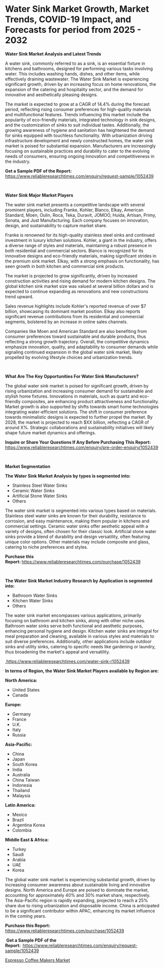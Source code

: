 <p><h1>Water Sink Market Growth, Market Trends, COVID-19 Impact, and Forecasts for period from 2025 - 2032</h1></p><p><strong>Water Sink Market Analysis and Latest Trends</strong></p>
<p><p>A water sink, commonly referred to as a sink, is an essential fixture in kitchens and bathrooms, designed for performing various tasks involving water. This includes washing hands, dishes, and other items, while effectively draining wastewater. The Water Sink Market is experiencing significant growth, driven by an increasing focus on home renovations, the expansion of the catering and hospitality sector, and the demand for innovative and aesthetically pleasing designs.</p><p>The market is expected to grow at a CAGR of 14.4% during the forecast period, reflecting rising consumer preferences for high-quality materials and multifunctional features. Trends influencing this market include the popularity of eco-friendly materials, integrated technology in sink designs, and the customization of sinks to suit individual tastes. Additionally, the growing awareness of hygiene and sanitation has heightened the demand for sinks equipped with touchless functionality. With urbanization driving infrastructure development and newly constructed homes, the water sink market is poised for substantial expansion. Manufacturers are increasingly focusing on sustainable practices and durability to cater to the evolving needs of consumers, ensuring ongoing innovation and competitiveness in the industry.</p></p>
<p><strong>Get a Sample PDF of the Report:&nbsp;</strong> <a href="https://www.reliableresearchtimes.com/enquiry/request-sample/1052439?utm_campaign=2006&utm_medium=2&utm_source=Github&utm_content=ia&utm_term=07022025&utm_id=water-sink">https://www.reliableresearchtimes.com/enquiry/request-sample/1052439</a></p>
<p>&nbsp;</p>
<p><strong>Water Sink Major Market Players</strong></p>
<p><p>The water sink market presents a competitive landscape with several prominent players, including Franke, Kohler, Blanco, Elkay, American Standard, Moen, Oulin, Roca, Teka, Duravit, JOMOO, Huida, Artisan, Primy, Sonata, and Just Manufacturing. Each company focuses on innovation, design, and sustainability to capture market share.</p><p>Franke is renowned for its high-quality stainless steel sinks and continued investment in luxury kitchen solutions. Kohler, a giant in the industry, offers a diverse range of styles and materials, maintaining a robust presence in both residential and commercial sectors. Blanco is recognized for its innovative designs and eco-friendly materials, making significant strides in the premium sink market. Elkay, with a strong emphasis on functionality, has seen growth in both kitchen and commercial sink products.</p><p>The market is projected to grow significantly, driven by increased construction activities and rising demand for modern kitchen designs. The global kitchen sink market size was valued at several billion dollars and is expected to continue expanding as renovations and new constructions trend upward.</p><p>Sales revenue highlights include Kohler's reported revenue of over $7 billion, showcasing its dominant market position. Elkay also reports significant revenue contributions from its residential and commercial segments, bolstered by an increase in online sales channels.</p><p>Companies like Moen and American Standard are also benefiting from consumer preferences toward sustainable and durable products, thus reflecting a strong growth trajectory. Overall, the competitive dynamics emphasize innovation, quality, and adaptability to consumer demands while signaling continued expansion in the global water sink market, likely propelled by evolving lifestyle choices and urbanization trends.</p></p>
<p>&nbsp;</p>
<p><strong>What Are The Key Opportunities For Water Sink Manufacturers?</strong></p>
<p><p>The global water sink market is poised for significant growth, driven by rising urbanization and increasing consumer demand for sustainable and stylish home fixtures. Innovations in materials, such as quartz and eco-friendly composites, are enhancing product attractiveness and functionality. Market growth is also supported by shifts towards smart home technologies integrating water-efficient solutions. The shift in consumer preference towards minimalistic designs is expected to further propel the market. By 2028, the market is projected to reach $XX billion, reflecting a CAGR of around X%. Strategic collaborations and sustainability initiatives will likely shape future market dynamics and offerings.</p></p>
<p><strong>Inquire or Share Your Questions If Any Before Purchasing This Report:</strong> <a href="https://www.reliableresearchtimes.com/enquiry/pre-order-enquiry/1052439?utm_campaign=2006&utm_medium=2&utm_source=Github&utm_content=ia&utm_term=07022025&utm_id=water-sink">https://www.reliableresearchtimes.com/enquiry/pre-order-enquiry/1052439</a></p>
<p>&nbsp;</p>
<p><strong>Market Segmentation</strong></p>
<p><strong>The Water Sink Market Analysis by types is segmented into:</strong></p>
<p><ul><li>Stainless Steel Water Sinks</li><li>Ceramic Water Sinks</li><li>Artificial Stone Water Sinks</li><li>Others</li></ul></p>
<p><p>The water sink market is segmented into various types based on materials. Stainless steel water sinks are known for their durability, resistance to corrosion, and easy maintenance, making them popular in kitchens and commercial settings. Ceramic water sinks offer aesthetic appeal with a variety of designs, often chosen for their classic look. Artificial stone water sinks provide a blend of durability and design versatility, often featuring unique color options. Other materials may include composite and glass, catering to niche preferences and styles.</p></p>
<p><strong>Purchase this Report:&nbsp;</strong><a href="https://www.reliableresearchtimes.com/purchase/1052439?utm_campaign=2006&utm_medium=2&utm_source=Github&utm_content=ia&utm_term=07022025&utm_id=water-sink">https://www.reliableresearchtimes.com/purchase/1052439</a></p>
<p>&nbsp;</p>
<p><strong>The Water Sink Market Industry Research by Application is segmented into:</strong></p>
<p><ul><li>Bathroom Water Sinks</li><li>Kitchen Water Sinks</li><li>Others</li></ul></p>
<p><p>The water sink market encompasses various applications, primarily focusing on bathroom and kitchen sinks, along with other niche uses. Bathroom water sinks serve both functional and aesthetic purposes, enhancing personal hygiene and design. Kitchen water sinks are integral for meal preparation and cleaning, available in various styles and materials to suit diverse preferences. Additionally, other applications include outdoor sinks and utility sinks, catering to specific needs like gardening or laundry, thus broadening the market's appeal and versatility.</p></p>
<p><a href="https://www.reliableresearchtimes.com/water-sink-r1052439?utm_campaign=2006&utm_medium=2&utm_source=Github&utm_content=ia&utm_term=07022025&utm_id=water-sink">&nbsp;https://www.reliableresearchtimes.com/water-sink-r1052439</a></p>
<p><strong>In terms of Region, the Water Sink Market Players available by Region are:</strong></p>
<p>
    <p> <strong> North America: </strong>
        <ul>
            <li>United States</li>
            <li>Canada</li>
        </ul>
        </p> 
    <p> <strong> Europe: </strong>
        <ul>
            <li>Germany</li>
            <li>France</li>
            <li>U.K.</li>
            <li>Italy</li>
            <li>Russia</li>
        </ul>
        </p> 
    <p> <strong> Asia-Pacific: </strong>
        <ul>
            <li>China</li>
            <li>Japan</li>
            <li>South Korea</li>
            <li>India</li>
            <li>Australia</li>
            <li>China Taiwan</li>
            <li>Indonesia</li>
            <li>Thailand</li>
            <li>Malaysia</li>
        </ul>
        </p> 
    <p> <strong> Latin America: </strong>
        <ul>
            <li>Mexico</li>
            <li>Brazil</li>
            <li>Argentina Korea</li>
            <li>Colombia</li>
        </ul>
        </p> 
    <p> <strong> Middle East & Africa: </strong>
        <ul>
            <li>Turkey</li>
            <li>Saudi</li>
            <li>Arabia</li>
            <li>UAE</li>
            <li>Korea</li>
        </ul>
    </p>
    </p>
<p><p>The global water sink market is experiencing substantial growth, driven by increasing consumer awareness about sustainable living and innovative designs. North America and Europe are poised to dominate the market, accounting for approximately 40% and 30% market share, respectively. The Asia-Pacific region is rapidly expanding, projected to reach a 25% share due to rising urbanization and disposable income. China is anticipated to be a significant contributor within APAC, enhancing its market influence in the coming years.</p></p>
<p><strong>Purchase this Report: </strong><a href="https://www.reliableresearchtimes.com/purchase/1052439?utm_campaign=2006&utm_medium=2&utm_source=Github&utm_content=ia&utm_term=07022025&utm_id=water-sink">https://www.reliableresearchtimes.com/purchase/1052439</a></p>
<p>&nbsp;<strong>Get a Sample PDF of the Report:&nbsp;&nbsp;</strong><a href="https://www.reliableresearchtimes.com/enquiry/request-sample/1052439?utm_campaign=2006&utm_medium=2&utm_source=Github&utm_content=ia&utm_term=07022025&utm_id=water-sink">https://www.reliableresearchtimes.com/enquiry/request-sample/1052439</a></p>
<p><strong></strong></p>
<p><p><a href="https://github.com/bmorecock/Market-Research-Report-List-6/blob/main/espresso-coffee-makers-market.md?utm_campaign=2006&utm_medium=2&utm_source=Github&utm_content=ia&utm_term=07022025&utm_id=water-sink">Espresso Coffee Makers Market</a></p></p>